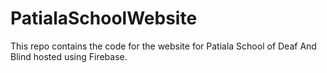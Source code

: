 # PatialaSchoolWebsite
This repo contains the code for the website for Patiala School of Deaf And Blind hosted using Firebase.
